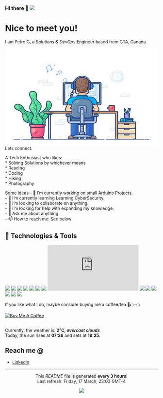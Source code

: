 <h3 id="hi-there">Hi there 👋 <img src="https://visitor-badge.glitch.me/badge?page_id=petrogko" /></h3>
<h1 id="nice-to-meet-you">Nice to meet you!</h1>
<p>I am Petro G, a <em>Solutions &amp; DevOps</em> Engineer based from GTA, Canada</p>
<p><img align="right" alt="GIF" src="https://github.com/petrogko/petrogko/blob/main/images/dev-working.gif?raw=true" width="500" height="320" /></p>
<p>Lets connect.</p>
<p>A Tech Enthusiast who likes: <br>
    * Solving Solutions by whichever means <br>
    * Reading <br>
    * Coding <br>
    * Hiking <br>
    * Photography
</p>
<p>
Some Ideas - 🔭 I’m currently working on small Arduino Projects. <br>
    - 🌱 I’m currently learning Learning CyberSecurity. <br>
    - 👯 I’m looking to collaborate on anything. <br>
    - 🤔 I’m looking for help with expanding my knowledge. <br>
    - 💬 Ask me about anything <br>
    - 📫 How to reach me: See below <!-- ⚡ Fun fact: ... --><br>
</p>
<h2 id="technologies-tools">🔧 Technologies &amp; Tools</h2>
<p><img src="https://img.shields.io/badge/OS-Linux-informational?style=flat&amp;logo=linux&amp;logoColor=white&amp;color=2bbc8a" /> <img src="https://img.shields.io/badge/Editor-IntelliJ_IDEA-informational?style=flat&amp;logo=intellij-idea&amp;logoColor=white&amp;color=2bbc8a" /> <img src="https://img.shields.io/badge/Cloud-Aws-informational?style=flat&amp;logo=aws&amp;logoColor=white&amp;color=2bbc8a" /> <img src="https://img.shields.io/badge/Code-Python-informational?style=flat&amp;logo=python&amp;logoColor=white&amp;color=2bbc8a" /> <img src="https://img.shields.io/badge/Code-JavaScript-informational?style=flat&amp;logo=javascript&amp;logoColor=white&amp;color=2bbc8a" /> <img src="https://img.shields.io/badge/Code-Golang-informational?style=flat&amp;logo=go&amp;logoColor=white&amp;color=2bbc8a" /> <img src="https://img.shields.io/badge/Code-Make-informational?style=flat&amp;logo=cmake&amp;logoColor=white&amp;color=2bbc8a" /> <embed src="https://img.shields.io/badge/Code-React-informational?style=flat&amp;logo=vue.js&amp;logoColor=white&amp;color=2bbc8a" /> <img src="https://img.shields.io/badge/Shell-Bash-informational?style=flat&amp;logo=gnu-bash&amp;logoColor=white&amp;color=2bbc8a" /> <img src="https://img.shields.io/badge/Tools-MySql-informational?style=flat&amp;logo=mysql&amp;logoColor=white&amp;color=2bbc8a" /> <img src="https://img.shields.io/badge/Tools-PostgreSQL-informational?style=flat&amp;logo=postgresql&amp;logoColor=white&amp;color=2bbc8a" /> <img src="https://img.shields.io/badge/Tools-Docker-informational?style=flat&amp;logo=docker&amp;logoColor=white&amp;color=2bbc8a" /> <img src="https://img.shields.io/badge/Tools-Kubernetes-informational?style=flat&amp;logo=kubernetes&amp;logoColor=white&amp;color=2bbc8a" /> <img src="https://img.shields.io/badge/Cloud-Digital_Ocean-informational?style=flat&amp;logo=digitalocean&amp;logoColor=white&amp;color=2bbc8a" /></p>
<p>If you like what I do, maybe consider buying me a coffee/tea 🥺👉👈</p>
<p><a href="https://www.buymeacoffee.com/petrogko" target="_blank"><img src="https://cdn.buymeacoffee.com/buttons/v2/default-red.png" alt="Buy Me A Coffee" width="150" ></a></p>
<br>
Currently, the weather is: <b> 2°C, <i>overcast clouds</i></b></br>Today, the sun rises at <b>07:26</b> and sets at <b>19:25</b>.</p>
<h2 id="reach-me">Reach me @</h2>
<!--* My portfolio: [petrogko.github.io](https://petrogko.github.io)-->
<ul>
<li><a href="https://www.linkedin.com/in/petrog/">LinkedIn</a></li>
</ul>

------------
<p align="center">This <i>README</i> file is generated <b>every 3 hours</b>!</br>Last refresh: Friday, 17 March, 23:03 GMT-4<br /><!--<a href="https://medium.com/@th.guibert/how-to-create-a-self-updating-readme-md-for-your-github-profile-f8b05744ca91">Create your own here!</a>--></p>
<p align="center"><img src="https://github.com/petrogko/petrogko/workflows/README%20build/badge.svg" /> <!--<img alt="Stars" src="https://img.shields.io/github/stars/thmsgbrt/thmsgbrt?style=flat-square&labelColor=343b41"/> <img alt="Forks" src="https://img.shields.io/github/forks/thmsgbrt/thmsgbrt?style=flat-square&labelColor=343b41"/>--></p>

<!--
**petrogko/petrogko** is a ✨ _special_ ✨ repository because its `README.md` (this file) appears on your GitHub profile.

Here are some ideas to get you started:

- 🔭 I’m currently working on ...
- 🌱 I’m currently learning ...
- 👯 I’m looking to collaborate on ...
- 🤔 I’m looking for help with ...
- 💬 Ask me about ...
- 📫 How to reach me: ...
- 😄 Pronouns: ...
- ⚡ Fun fact: ...
-->


